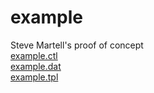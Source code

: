 #  example

Steve Martell's proof of concept  
[example.ctl][2]  
[example.dat][4]  
[example.tpl][5]  

[2]: example/example.ctl
[4]: example/example.dat
[5]: example/example.tpl
